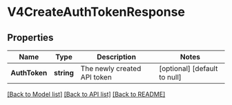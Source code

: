 # V4CreateAuthTokenResponse

## Properties
Name | Type | Description | Notes
------------ | ------------- | ------------- | -------------
**AuthToken** | **string** | The newly created API token | [optional] [default to null]

[[Back to Model list]](../README.md#documentation-for-models) [[Back to API list]](../README.md#documentation-for-api-endpoints) [[Back to README]](../README.md)


